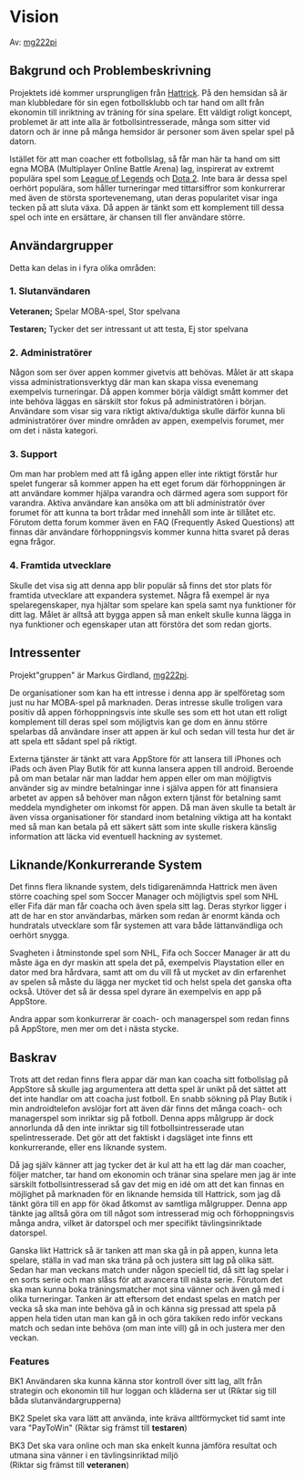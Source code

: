 # Vision
Av: [mg222pi](https://github.com/MarkusGirdland)

## Bakgrund och Problembeskrivning
Projektets idé kommer ursprungligen från [Hattrick](http://www.hattrick.org/). På den hemsidan så är man klubbledare för sin egen fotbollsklubb och tar hand om allt från ekonomin till inriktning av träning för sina spelare. Ett väldigt roligt koncept, problemet är att inte alla är fotbollsintresserade, många som sitter vid datorn och är inne på många hemsidor är personer som även spelar spel på datorn.

Istället för att man coacher ett fotbollslag, så får man här ta hand om sitt egna MOBA (Multiplayer Online Battle Arena) lag, inspirerat av extremt populära spel som [League of Legends](http://eune.leagueoflegends.com/) och [Dota 2](http://blog.dota2.com/?l=swedish). Inte bara är dessa spel oerhört populära, som håller turneringar med tittarsiffror som konkurrerar med även de största sportevenemang, utan deras popularitet visar inga tecken på att sluta växa. Då appen är tänkt som ett komplement till dessa spel och inte en ersättare, är chansen till fler användare större.

## Användargrupper
Detta kan delas in i fyra olika områden:
### 1. Slutanvändaren
**Veteranen;** Spelar MOBA-spel, Stor spelvana

**Testaren;** Tycker det ser intressant ut att testa, Ej stor spelvana

### 2. Administratörer
Någon som ser över appen kommer givetvis att behövas. Målet är att skapa vissa administrationsverktyg där man kan skapa vissa evenemang exempelvis turneringar. Då appen kommer börja väldigt smått kommer det inte behöva läggas en särskilt stor fokus på administratören i början. Användare som visar sig vara riktigt aktiva/duktiga skulle därför kunna bli administratörer över mindre områden av appen, exempelvis forumet, mer om det i nästa kategori.

### 3. Support
Om man har problem med att få igång appen eller inte riktigt förstår hur spelet fungerar så kommer appen ha ett eget forum där förhoppningen är att användare kommer hjälpa varandra och därmed agera som support för varandra. Aktiva användare kan ansöka om att bli administratör över forumet för att kunna ta bort trådar med innehåll som inte är tillåtet etc. Förutom detta forum kommer även en FAQ (Frequently Asked Questions) att finnas där användare förhoppningsvis kommer kunna hitta svaret på deras egna frågor.

### 4. Framtida utvecklare
Skulle det visa sig att denna app blir populär så finns det stor plats för framtida utvecklare att expandera systemet. Några få exempel är nya spelaregenskaper, nya hjältar som spelare kan spela samt nya funktioner för ditt lag. Målet är alltså att bygga appen så man enkelt skulle kunna lägga in nya funktioner och egenskaper utan att förstöra det som redan gjorts.

## Intressenter
Projekt"gruppen" är Markus Girdland, [mg222pi](https://github.com/MarkusGirdland).

De organisationer som kan ha ett intresse i denna app är spelföretag som just nu har MOBA-spel på marknaden. Deras intresse skulle troligen vara positiv då appen förhoppningsvis inte skulle ses som ett hot utan ett roligt komplement till deras spel som möjligtvis kan ge dom en ännu större spelarbas då användare inser att appen är kul och sedan vill testa hur det är att spela ett sådant spel på riktigt.

Externa tjänster är tänkt att vara AppStore för att lansera till iPhones och iPads och även Play Butik för att kunna lansera appen till android. Beroende på om man betalar när man laddar hem appen eller om man möjligtvis använder sig av mindre betalningar inne i själva appen för att finansiera arbetet av appen så behöver man någon extern tjänst för betalning samt meddela myndigheter om inkomst för appen. Då man även skulle ta betalt är även vissa organisationer för standard inom betalning viktiga att ha kontakt med så man kan betala på ett säkert sätt som inte skulle riskera känslig information att läcka vid eventuell hackning av systemet.

## Liknande/Konkurrerande System
Det finns flera liknande system, dels tidigarenämnda Hattrick men även större coaching spel som Soccer Manager och möjligtvis spel som NHL eller Fifa där man får coacha och även spela sitt lag. Deras styrkor ligger i att de har en stor användarbas, märken som redan är enormt kända och hundratals utvecklare som får systemen att vara både lättanvändliga och oerhört snygga. 

Svagheten i åtminstonde spel som NHL, Fifa och Soccer Manager är att du måste äga en dyr maskin att spela det på, exempelvis Playstation eller en dator med bra hårdvara, samt att om du vill få ut mycket av din erfarenhet av spelen så måste du lägga ner mycket tid och helst spela det ganska ofta också. Utöver det så är dessa spel dyrare än exempelvis en app på AppStore.

Andra appar som konkurrerar är coach- och managerspel som redan finns på AppStore, men mer om det i nästa stycke.

## Baskrav
Trots att det redan finns flera appar där man kan coacha sitt fotbollslag på AppStore så skulle jag argumentera att detta spel är unikt på det sättet att det inte handlar om att coacha just fotboll. En snabb sökning på Play Butik i min androidtelefon avslöjar fort att även där finns det många coach- och managerspel som inriktar sig på fotboll. Denna apps målgrupp är dock annorlunda då den inte inriktar sig till fotbollsintresserade utan spelintresserade. Det gör att det faktiskt i dagsläget inte finns ett konkurrerande, eller ens liknande system.

Då jag själv känner att jag tycker det är kul att ha ett lag där man coacher, följer matcher, tar hand om ekonomin och tränar sina spelare men jag är inte särskilt fotbollsintresserad så gav det mig en idé om att det kan finnas en möjlighet på marknaden för en liknande hemsida till Hattrick, som jag då tänkt göra till en app för ökad åtkomst av samtliga målgrupper. Denna app tänkte jag alltså göra om till något som intresserad mig och förhoppningsvis många andra, vilket är datorspel och mer specifikt tävlingsinriktade datorspel.

Ganska likt Hattrick så är tanken att man ska gå in på appen, kunna leta spelare, ställa in vad man ska träna på och justera sitt lag på olika sätt. Sedan har man veckans match under någon speciell tid, då sitt lag spelar i en sorts serie och man slåss för att avancera till nästa serie. Förutom det ska man kunna boka träningsmatcher mot sina vänner och även gå med i olika turneringar. Tanken är att eftersom det endast spelas en match per vecka så ska man inte behöva gå in och känna sig pressad att spela på appen hela tiden utan man kan gå in och göra takiken redo inför veckans match och sedan inte behöva (om man inte vill) gå in och justera mer den veckan.

### Features
BK1 Användaren ska kunna känna stor kontroll över sitt lag, allt från strategin och ekonomin till hur loggan och kläderna ser ut   (Riktar sig till båda slutanvändargrupperna)

BK2 Spelet ska vara lätt att använda, inte kräva alltförmycket tid samt inte vara "PayToWin"     (Riktar sig främst till **testaren**)

BK3 Det ska vara online och man ska enkelt kunna jämföra resultat och utmana sina vänner i en tävlingsinriktad miljö  
(Riktar sig främst till **veteranen**)
 

